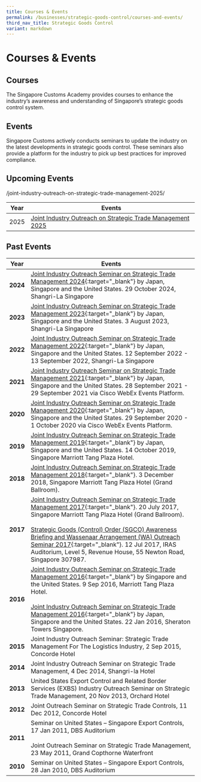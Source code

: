 ```yaml
---
title: Courses & Events
permalink: /businesses/strategic-goods-control/courses-and-events/
third_nav_title: Strategic Goods Control
variant: markdown
---
```

# Courses &amp; Events

## Courses

The  Singapore Customs Academy provides courses to enhance the industry’s awareness and understanding of Singapore’s strategic goods control system.

## Events

Singapore Customs actively conducts seminars to update the industry on the latest developments in strategic goods control. These seminars also provide a platform for the industry to pick up best practices for improved compliance.

## Upcoming Events

/joint-industry-outreach-on-strategic-trade-management-2025/



| Year | Events |
| -------- | -------- |
| 2025  | [Joint Industry Outreach on Strategic Trade Management 2025](/joint-industry-outreach-on-strategic-trade-management-2025/)| by Japan, Singapore and the United States. 4 November 2025, Shangri-La Singapore


## Past Events

| Year | Events |
|--|--|
| **2024** | [Joint Industry Outreach Seminar on Strategic Trade Management 2024](/joint-industry-outreach-on-strategic-trade-management-2024/){:target="_blank"}  by Japan, Singapore and the United States. 29 October 2024, Shangri-La Singapore |
| **2023** | [Joint Industry Outreach Seminar on Strategic Trade Management 2023](/business-resources/courses-and-events/joint-industry-outreach-on-strategic-trade-management-2023){:target="_blank"}  by Japan, Singapore and the United States. 3 August 2023, Shangri-La Singapore |
| **2022** | [Joint Industry Outreach Seminar on Strategic Trade Management 2022](/business-resources/courses-and-events/joint-industry-outreach-on-strategic-trade-management-2022){:target="_blank"}  by Japan, Singapore and the United States. 12 September 2022 - 13 September 2022, Shangri-La Singapore |
| **2021** |  [Joint Industry Outreach Seminar on Strategic Trade Management 2021](/business-resources/courses-and-events/joint-industry-outreach-on-strategic-trade-management-2021){:target="_blank"} by Japan, Singapore and the United States. 28 September 2021 - 29 September 2021 via Cisco WebEx Events Platform. |
| **2020** | [Joint Industry Outreach Seminar on Strategic Trade Management 2020](/business-resources/courses-and-events/joint-industry-outreach-on-strategic-trade-management-2020){:target="_blank"} by Japan, Singapore and the United States. 29 September 2020 - 1 October 2020 via Cisco WebEx Events Platform. |
| **2019** | [Joint Industry Outreach Seminar on Strategic Trade Management 2019](/business-resources/courses-and-events/joint-industry-outreach-on-strategic-trade-management-2019){:target="_blank"} by Japan, Singapore and the United States. 14 October 2019, Singapore Marriott Tang Plaza Hotel. |
| **2018** | [Joint Industry Outreach Seminar on Strategic Trade Management 2018](/business-resources/courses-and-events/joint-industry-outreach-on-strategic-trade-management-2018){:target="_blank"}. 3 December 2018, Singapore Marriott Tang Plaza Hotel (Grand Ballroom). |
| **2017** | [Joint Industry Outreach Seminar on Strategic Trade Management 2017](/business-resources/courses-and-events/joint-industry-outreach-on-strategic-trade-management-2017){:target="_blank"}. 20 July 2017, Singapore Marriott Tang Plaza Hotel (Grand Ballroom). <br><br> [Strategic Goods (Control) Order (SGCO) Awareness Briefing and Wassenaar Arrangement (WA) Outreach Seminar 2017](/businesses/strategic-goods-control/courses-and-events/sgco-awareness-briefing-and-wa-outreach-seminar){:target="_blank"}. 12 Jul 2017, IRAS Auditorium, Level 5, Revenue House, 55 Newton Road, Singapore 307987. |
| **2016** | [Joint Industry Outreach Seminar on Strategic Trade Management 2016](/business-resources/courses-and-events/joint-industry-outreach-seminar-on-strategic-trade-management-sep-2016){:target="_blank"} by Singapore and the United States. 9 Sep 2016, Marriott Tang Plaza Hotel.  <br><br> [Joint Industry Outreach Seminar on Strategic Trade Management 2016](/business-resources/courses-and-events/joint-industry-outreach-seminar-on-strategic-trade-management-jan-2016){:target="_blank"} by Japan, Singapore and the United States. 22 Jan 2016, Sheraton Towers Singapore. |
| **2015** | Joint Industry Outreach Seminar: Strategic Trade Management For The Logistics Industry, 2 Sep 2015, Concorde Hotel |
| **2014** | Joint Industry Outreach Seminar on Strategic Trade Management, 4 Dec 2014, Shangri-la Hotel |
| **2013**  |United States Export Control and Related Border Services (EXBS) Industry Outreach Seminar on Strategic Trade Management, 20 Nov 2013, Orchard Hotel |
| **2012**  |Joint Outreach Seminar on Strategic Trade Controls, 11 Dec 2012, Concorde Hotel |
| **2011**  | Seminar on United States – Singapore Export Controls, 17 Jan 2011, DBS Auditorium  <br><br> Joint Outreach Seminar on Strategic Trade Management, 23 May 2011, Grand Copthorne Waterfront |
| **2010** | Seminar on United States – Singapore Export Controls, 28 Jan 2010, DBS Auditorium |
